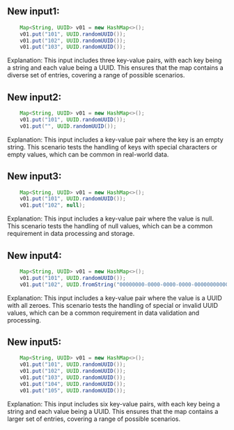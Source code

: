 ## New input1:
```java
    Map<String, UUID> v01 = new HashMap<>();
    v01.put("101", UUID.randomUUID());
    v01.put("102", UUID.randomUUID());
    v01.put("103", UUID.randomUUID());
```
Explanation: This input includes three key-value pairs, with each key being a string and each value being a UUID. This ensures that the map contains a diverse set of entries, covering a range of possible scenarios.

## New input2:
```java
    Map<String, UUID> v01 = new HashMap<>();
    v01.put("101", UUID.randomUUID());
    v01.put("", UUID.randomUUID());
```
Explanation: This input includes a key-value pair where the key is an empty string. This scenario tests the handling of keys with special characters or empty values, which can be common in real-world data.

## New input3:
```java
    Map<String, UUID> v01 = new HashMap<>();
    v01.put("101", UUID.randomUUID());
    v01.put("102", null);
```
Explanation: This input includes a key-value pair where the value is null. This scenario tests the handling of null values, which can be a common requirement in data processing and storage.

## New input4:
```java
    Map<String, UUID> v01 = new HashMap<>();
    v01.put("101", UUID.randomUUID());
    v01.put("102", UUID.fromString("00000000-0000-0000-0000-000000000000"));
```
Explanation: This input includes a key-value pair where the value is a UUID with all zeroes. This scenario tests the handling of special or invalid UUID values, which can be a common requirement in data validation and processing.

## New input5:
```java
    Map<String, UUID> v01 = new HashMap<>();
    v01.put("101", UUID.randomUUID());
    v01.put("102", UUID.randomUUID());
    v01.put("103", UUID.randomUUID());
    v01.put("104", UUID.randomUUID());
    v01.put("105", UUID.randomUUID());
```
Explanation: This input includes six key-value pairs, with each key being a string and each value being a UUID. This ensures that the map contains a larger set of entries, covering a range of possible scenarios.
